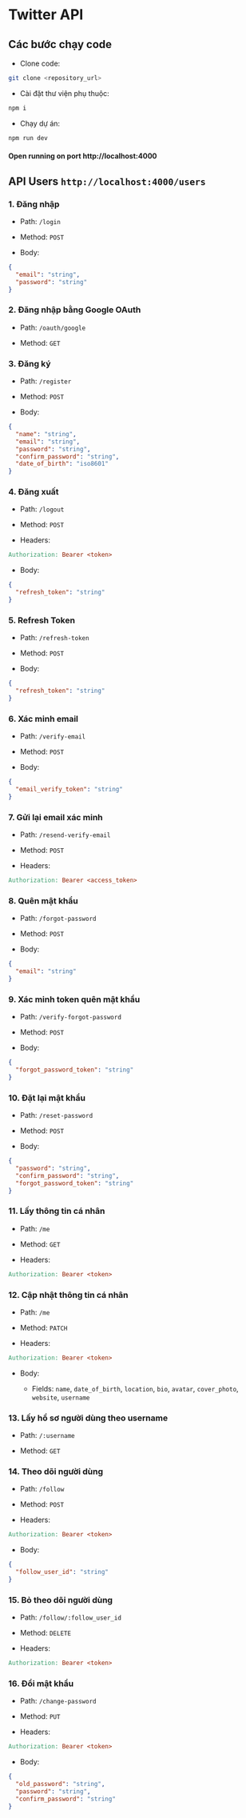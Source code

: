# Twitter API

## Các bước chạy code
- Clone code:

```bash
git clone <repository_url>
```
- Cài đặt thư viện phụ thuộc:

```bash
npm i
```
- Chạy dự án:
```bash
npm run dev
```
#### Open running on port http://localhost:4000

## API Users ```http://localhost:4000/users```
### 1. Đăng nhập
- Path: ``/login``

- Method: ``POST``

- Body:

```json
{
  "email": "string",
  "password": "string"
}
```
### 2. Đăng nhập bằng Google OAuth
- Path: ```/oauth/google```

- Method: ``GET``

### 3. Đăng ký
- Path: ``/register``

- Method: ```POST```

- Body:

```json
{
  "name": "string",
  "email": "string",
  "password": "string",
  "confirm_password": "string",
  "date_of_birth": "iso8601"
}
```
### 4. Đăng xuất
- Path: ```/logout```

- Method: ```POST```

- Headers:

```makefile
Authorization: Bearer <token>
```

- Body:

```json
{
  "refresh_token": "string"
}
```
### 5. Refresh Token
- Path: ```/refresh-token```

- Method: ``POST``

- Body:

```json
{
  "refresh_token": "string"
}
```
### 6. Xác minh email
- Path: ``/verify-email``

- Method: ``POST``

- Body:

```json
{
  "email_verify_token": "string"
}
```
### 7. Gửi lại email xác minh
- Path: ``/resend-verify-email``

- Method: ``POST``

- Headers:

```makefile
Authorization: Bearer <access_token>
```
### 8. Quên mật khẩu
- Path: ```/forgot-password```

- Method: ``POST``

- Body:

```json
{
  "email": "string"
}
```
### 9. Xác minh token quên mật khẩu
- Path: ``/verify-forgot-password``

- Method: ```POST```

- Body:

```json
{
  "forgot_password_token": "string"
}
```
### 10. Đặt lại mật khẩu
- Path: ```/reset-password```

- Method: ```POST```

- Body:

```json
{
  "password": "string",
  "confirm_password": "string",
  "forgot_password_token": "string"
}
```
### 11. Lấy thông tin cá nhân
- Path: ``/me``

- Method: ``GET``

- Headers:

```makefile
Authorization: Bearer <token>
```
### 12. Cập nhật thông tin cá nhân

- Path: ```/me```

- Method: ``PATCH``

- Headers:

```makefile
Authorization: Bearer <token>
```
- Body: 

  - Fields:  ``name``, ``date_of_birth``, ``location``, ``bio``, ``avatar``, ``cover_photo``, ``website``, ``username``

### 13. Lấy hồ sơ người dùng theo username
- Path: ``/:username``

- Method: ```GET```
### 14. Theo dõi người dùng
- Path: ```/follow```

- Method: ```POST```

- Headers:

```makefile
Authorization: Bearer <token>
```
- Body:
```json
{
  "follow_user_id": "string"
}
```

### 15. Bỏ theo dõi người dùng
- Path: ```/follow/:follow_user_id```

- Method: ```DELETE```

- Headers:
```makefile
Authorization: Bearer <token>
```

### 16. Đổi mật khẩu
- Path: ```/change-password```

- Method: ```PUT```
- Headers:
```makefile
Authorization: Bearer <token>
```
- Body:

```json
{
  "old_password": "string",
  "password": "string",
  "confirm_password": "string"
}
```
